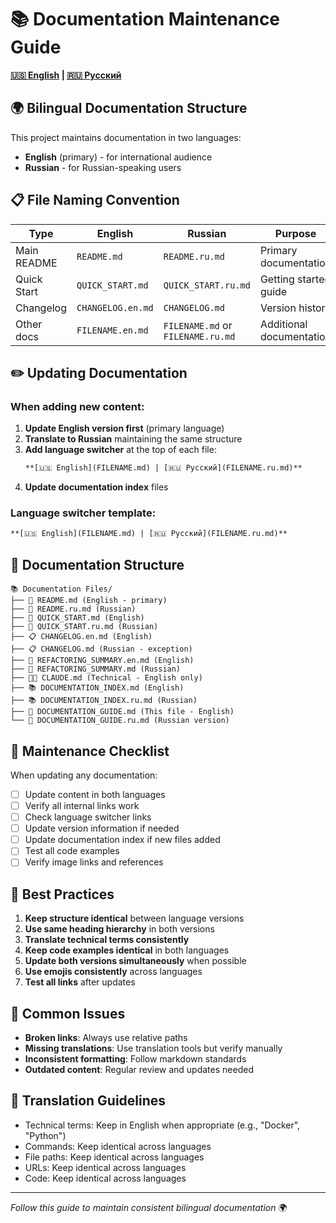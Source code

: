 # 📚 Documentation Maintenance Guide

**[🇺🇸 English](DOCUMENTATION_GUIDE.md) | [🇷🇺 Русский](DOCUMENTATION_GUIDE.ru.md)**

## 🌍 Bilingual Documentation Structure

This project maintains documentation in two languages:
- **English** (primary) - for international audience
- **Russian** - for Russian-speaking users

## 📋 File Naming Convention

| Type | English | Russian | Purpose |
|------|---------|---------|---------|
| Main README | `README.md` | `README.ru.md` | Primary documentation |
| Quick Start | `QUICK_START.md` | `QUICK_START.ru.md` | Getting started guide |
| Changelog | `CHANGELOG.en.md` | `CHANGELOG.md` | Version history |
| Other docs | `FILENAME.en.md` | `FILENAME.md` or `FILENAME.ru.md` | Additional documentation |

## ✏️ Updating Documentation

### When adding new content:

1. **Update English version first** (primary language)
2. **Translate to Russian** maintaining the same structure
3. **Add language switcher** at the top of each file:
   ```markdown
   **[🇺🇸 English](FILENAME.md) | [🇷🇺 Русский](FILENAME.ru.md)**
   ```
4. **Update documentation index** files

### Language switcher template:
```markdown
**[🇺🇸 English](FILENAME.md) | [🇷🇺 Русский](FILENAME.ru.md)**
```

## 📂 Documentation Structure

```
📚 Documentation Files/
├── 📄 README.md (English - primary)
├── 📄 README.ru.md (Russian)
├── 🚀 QUICK_START.md (English)
├── 🚀 QUICK_START.ru.md (Russian)  
├── 📋 CHANGELOG.en.md (English)
├── 📋 CHANGELOG.md (Russian - exception)
├── 🔧 REFACTORING_SUMMARY.en.md (English)
├── 🔧 REFACTORING_SUMMARY.md (Russian)
├── 👨‍💻 CLAUDE.md (Technical - English only)
├── 📚 DOCUMENTATION_INDEX.md (English)
├── 📚 DOCUMENTATION_INDEX.ru.md (Russian)
├── 📖 DOCUMENTATION_GUIDE.md (This file - English)
└── 📖 DOCUMENTATION_GUIDE.ru.md (Russian version)
```

## 🔄 Maintenance Checklist

When updating any documentation:

- [ ] Update content in both languages
- [ ] Verify all internal links work
- [ ] Check language switcher links
- [ ] Update version information if needed
- [ ] Update documentation index if new files added
- [ ] Test all code examples
- [ ] Verify image links and references

## 🎯 Best Practices

1. **Keep structure identical** between language versions
2. **Use same heading hierarchy** in both versions
3. **Translate technical terms consistently**
4. **Keep code examples identical** in both languages
5. **Update both versions simultaneously** when possible
6. **Use emojis consistently** across languages
7. **Test all links** after updates

## 🚨 Common Issues

- **Broken links**: Always use relative paths
- **Missing translations**: Use translation tools but verify manually  
- **Inconsistent formatting**: Follow markdown standards
- **Outdated content**: Regular review and updates needed

## 📧 Translation Guidelines

- Technical terms: Keep in English when appropriate (e.g., "Docker", "Python")
- Commands: Keep identical across languages
- File paths: Keep identical across languages  
- URLs: Keep identical across languages
- Code: Keep identical across languages

---

*Follow this guide to maintain consistent bilingual documentation* 🌍